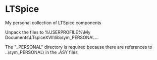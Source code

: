 # LTSpice
My personal collection of LTSpice components

Unpack the files to %USERPROFILE%\My Documents\LTspiceXVII\lib\sym\_PERSONAL\...

The "_PERSONAL" directory is required because there are references to
..\sym\_PERSONAL\ in the .ASY files
